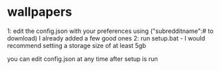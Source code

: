 # wallpapers
1: edit the config.json with your preferences using ("subredditname":# to download) I already added a few good ones
2: run setup.bat - I would recommend setting a storage size of at least 5gb

you can edit config.json at any time after setup is run
